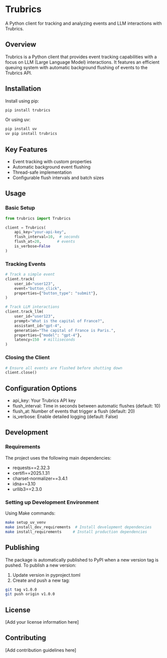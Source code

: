 # Trubrics

A Python client for tracking and analyzing events and LLM interactions with Trubrics.

## Overview

Trubrics is a Python client that provides event tracking capabilities with a focus on LLM (Large Language Model) interactions. It features an efficient queuing system with automatic background flushing of events to the Trubrics API.

## Installation

Install using pip:
``` bash
pip install trubrics
```

Or using uv:

``` bash
pip install uv
uv pip install trubrics
```

## Key Features

- Event tracking with custom properties
- Automatic background event flushing
- Thread-safe implementation
- Configurable flush intervals and batch sizes

## Usage

### Basic Setup

``` python
from trubrics import Trubrics

client = Trubrics(
    api_key="your-api-key",
    flush_interval=10,  # seconds
    flush_at=20,       # events
    is_verbose=False
)
```

### Tracking Events

``` python
# Track a simple event
client.track(
    user_id="user123",
    event="button_click",
    properties={"button_type": "submit"},
)

# Track LLM interactions
client.track_llm(
    user_id="user123",
    prompt="What is the capital of France?",
    assistant_id="gpt-4",
    generation="The capital of France is Paris.",
    properties={"model": "gpt-4"},
    latency=150  # milliseconds
)
```

### Closing the Client

``` python
# Ensure all events are flushed before shutting down
client.close()
```

## Configuration Options

- api_key: Your Trubrics API key
- flush_interval: Time in seconds between automatic flushes (default: 10)
- flush_at: Number of events that trigger a flush (default: 20)
- is_verbose: Enable detailed logging (default: False)

## Development

### Requirements

The project uses the following main dependencies:
- requests==2.32.3
- certifi==2025.1.31
- charset-normalizer==3.4.1
- idna==3.10
- urllib3==2.3.0

### Setting up Development Environment

Using Make commands:

``` bash
make setup_uv_venv
make install_dev_requirements  # Install development dependencies
make install_requirements     # Install production dependencies
```

## Publishing

The package is automatically published to PyPI when a new version tag is pushed. To publish a new version:
1. Update version in pyproject.toml
2. Create and push a new tag:

``` bash
git tag v1.0.0
git push origin v1.0.0
```

## License

[Add your license information here]

## Contributing

[Add contribution guidelines here]
